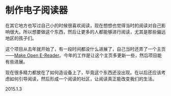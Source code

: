 制作电子阅读器
============

在其它地方也写过自己小的时候很喜欢阅读，现在想想也觉得当时的阅读对自己影响很大。所以想要做这个东西，然后让更多的人都能够进行阅读，尤其是那些偏远地区的孩子们。

这个项目从去年就开始了，有一段时间都没什么进展了，自己当时还弄了一个主页——[Make Open E-Reader](http://mereader.tumblr.com/)。今年的工作是让这个主页多更新一些，然后项目能有些进展。

现在很多精力都放在了如何造设备上了，毕竟这个东西还没出现。在以后还应该考虑如何引导阅读，然后形成一个阅读的社区，让阅读真正能改变我们的生活。

2015.1.3

